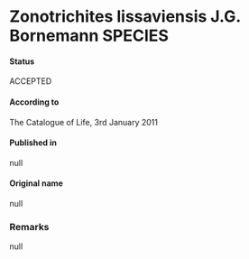Zonotrichites lissaviensis J.G. Bornemann SPECIES
=======

#### Status
ACCEPTED

#### According to
The Catalogue of Life, 3rd January 2011

#### Published in
null

#### Original name
null

### Remarks
null